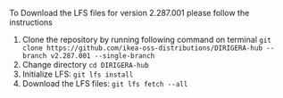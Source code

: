 To Download the LFS files for version 2.287.001 please follow the instructions

1. Clone the repository by running following command on terminal `git clone https://github.com/ikea-oss-distributions/DIRIGERA-hub --branch v2.287.001 --single-branch`
4. Change directory `cd DIRIGERA-hub`
5. Initialize LFS: `git lfs install`
6. Download the LFS files: `git lfs fetch --all`

